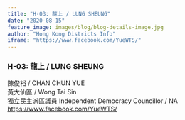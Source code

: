 ```yaml
---
title: "H-03: 龍上 / LUNG SHEUNG"
date: "2020-08-15"
feature_image: images/blog/blog-details-image.jpg
author: "Hong Kong Districts Info"
iframe: "https://www.facebook.com/YueWTS/"
---
```


### H-03: 龍上 / LUNG SHEUNG  
陳俊裕 / CHAN CHUN YUE  
黃大仙區 / Wong Tai Sin  
獨立民主派區議員 Independent Democracy Councillor / NA  
https://www.facebook.com/YueWTS/
